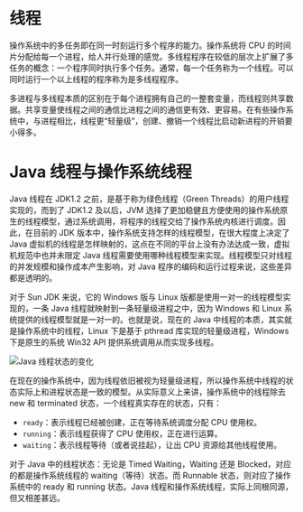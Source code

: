 # 线程

操作系统中的多任务即在同一时刻运行多个程序的能力。操作系统将 CPU 的时间片分配给每一个进程，给人并行处理的感觉。多线程程序在较低的层次上扩展了多任务的概念：一个程序同时执行多个任务。通常，每一个任务称为一个线程。可以同时运行一个以上线程的程序称为是多线程程序。

多进程与多线程本质的区别在于每个进程拥有自己的一整套变量，而线程则共享数据。共享变量使线程之间的通信比进程之间的通信更有效、更容易。在有些操作系统中，与进程相比，线程更“轻量级”，创建、撤销一个线程比启动新进程的开销要小得多。

# Java 线程与操作系统线程

Java 线程在 JDK1.2 之前，是基于称为绿色线程（Green Threads）的用户线程实现的，而到了 JDK1.2 及以后，JVM 选择了更加稳健且方便使用的操作系统原生的线程模型，通过系统调用，将程序的线程交给了操作系统内核进行调度。因此，在目前的 JDK 版本中，操作系统支持怎样的线程模型，在很大程度上决定了 Java 虚拟机的线程是怎样映射的，这点在不同的平台上没有办法达成一致，虚拟机规范中也并未限定 Java 线程需要使用哪种线程模型来实现。线程模型只对线程的并发规模和操作成本产生影响，对 Java 程序的编码和运行过程来说，这些差异都是透明的。

对于 Sun JDK 来说，它的 Windows 版与 Linux 版都是使用一对一的线程模型实现的，一条 Java 线程就映射到一条轻量级进程之中，因为 Windows 和 Linux 系统提供的线程模型就是一对一的。也就是说，现在的 Java 中线程的本质，其实就是操作系统中的线程，Linux 下是基于 pthread 库实现的轻量级进程，Windows 下是原生的系统 Win32 API 提供系统调用从而实现多线程。

![Java 线程状态的变化](https://i.postimg.cc/vZL0GhDr/image.png)

在现在的操作系统中，因为线程依旧被视为轻量级进程，所以操作系统中线程的状态实际上和进程状态是一致的模型。从实际意义上来讲，操作系统中的线程除去 new 和 terminated 状态，一个线程真实存在的状态，只有：

- `ready`：表示线程已经被创建，正在等待系统调度分配 CPU 使用权。
- `running`：表示线程获得了 CPU 使用权，正在进行运算。
- `waiting`：表示线程等待（或者说挂起），让出 CPU 资源给其他线程使用。

对于 Java 中的线程状态：无论是 Timed Waiting，Waiting 还是 Blocked，对应的都是操作系统线程的 waiting（等待）状态。而 Runnable 状态，则对应了操作系统中的 ready 和 running 状态。Java 线程和操作系统线程，实际上同根同源，但又相差甚远。
